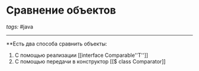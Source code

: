 # Сравнение объектов
*tags:* #java 

---
**Есть два способа сравнить объекты:
1. С помощью реализации [[interface Comparable''T'']]
2. С помощью передачи в конструктор [[$ class Comparator]]